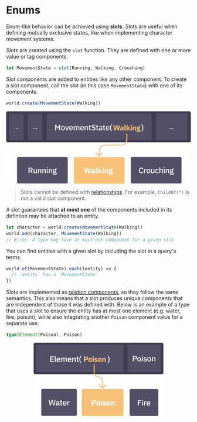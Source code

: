 # Enums

Enum-like behavior can be achieved using **slots**. Slots are useful when defining mutually exclusive states, like when implementing character movement systems.

Slots are created using the `slot` function. They are defined with one or more value or tag components.

```ts
let MovementState = slot(Running, Walking, Crouching)
```

Slot components are added to entities like any other component. To create a slot component, call the slot (in this case `MovementState`) with one of its components.

```ts
world.create(MovementState(Walking))
```

<img src="./images/slot.png" style="display: block; margin-left: auto; margin-right: auto; max-height: 200px">

> Slots cannot be defined with [relationships](./components-relationships.md). For example, `ChildOf(*)` is not a valid slot component.

A slot guarantees that **at most one** of the components included in its defintion may be attached to an entity.

```ts
let character = world.create(MovementState(Walking))
world.add(character, MovementState(Walking))
// Error: A type may have at most one component for a given slot
```

You can find entities with a given slot by including the slot in a query's terms.

```ts
world.of(MovementState).each((entity) => {
  // `entity` has a `MovementState`
})
```

Slots are implemented as [relation components](./components-relationships.md), so they follow the same semantics. This also means that a slot produces unique components that are independent of those it was defined with. Below is an example of a type that uses a slot to ensure the entity has at most one element (e.g. water, fire, poison), while also integrating another `Poison` component value for a separate use.

```ts
type(Element(Poison), Poison)
```

<img src="./images/slot-multi.png" style="display: block; margin-left: auto; margin-right: auto; max-height: 200px">
